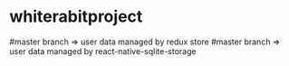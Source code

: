 # whiterabitproject



#master branch => user data managed by redux store 
#master branch => user data managed by react-native-sqlite-storage 
